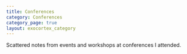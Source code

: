 ```yaml
---
title: Conferences
category: Conferences
category_page: true
layout: exocortex_category
---
```


Scattered notes from events and workshops at conferences I attended.
